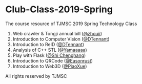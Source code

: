 # Club-Class-2019-Spring

The course resource of TJMSC 2019 Spring Technology Class

1. Web crawler & Tongji annual bill ([@zhouii](https://github.com/zhouii))
2. Introduction to Computer Vision ([@DTennant](https://github.com/DTennant))
3. Introduction to ReID ([@DTennant](https://github.com/DTennant))
4. Analysis of C++ STL ([@Yamaaaaa](https://github.com/Yamaaaaa))
5. Play with Flask ([@Shi Chenghang](https://github.com/hangshuaibi))
6. Introduction to QRCode ([@Easonrust](https://github.com/Easonrust))
7. Introduction to Web3D ([@PiaoXue](https://github.com/1752124))

All rights reserved by TJMSC

